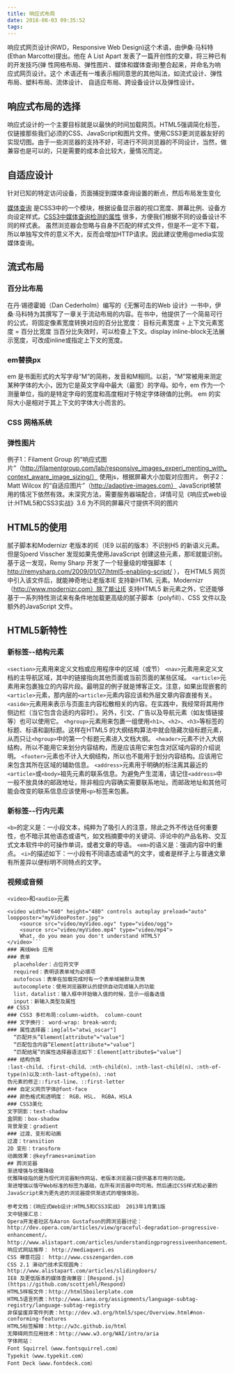 ```yaml
---
title: 响应式布局
date: 2018-08-03 09:35:52
tags:
---
```


  响应式网页设计(RWD，Responsive Web Design)这个术语，由伊桑·马科特(Ethan Marcotte)提出。他在 A List Apart 发表了一篇开创性的文章，将三种已有的开发技巧(弹 性网格布局、弹性图片、媒体和媒体查询)整合起来，并命名为响应式网页设计。这个 术语还有一堆表示相同意思的其他叫法，如流式设计、弹性布局、塑料布局、流体设计、 自适应布局、跨设备设计以及弹性设计。

## 响应式布局的选择
  
  响应式设计的一个主要目标就是以最快的时间加载网页。HTML5强调简化标签，仅链接那些我们必须的CSS、JavaScript和图片文件。使用CSS3更浏览器友好的实现切图。由于一些浏览器的支持不好，可进行不同浏览器的不同设计，当然，做兼容也是可以的，只是需要的成本会比较大，量情况而定。

## 自适应设计
  针对已知的特定访问设备，页面捕捉到媒体查询设置的断点，然后布局发生变化

  [媒体查询](https://www.runoob.com/css3/css3-mediaqueries.html) 是CSS3中的一个模块，根据设备显示器的视口宽度、屏幕比例、设备方向设定样式。[CSS3中媒体查询检测的属性](https://www.runoob.com/cssref/css3-pr-mediaquery.html) 很多，方便我们根据不同的设备设计不同的样式表。
  虽然浏览器会忽略与自身不匹配的样式文件，但是不一定不下载，所以单独写文件的意义不大，反而会增加HTTP请求。因此建议使用@media实现媒体查询。
                  

## 流式布局
  ### 百分比布局
  在丹·锡德霍姆（Dan Cederholm）编写的《无懈可击的Web 设计》一书中，伊桑·马科特为其撰写了一章关于流动布局的内容。在书中，他提供了一个简易可行的公式，将固定像素宽度转换对应的百分比宽度：
          目标元素宽度 ÷ 上下文元素宽度 = 百分比宽度
  当百分比失效时，可以检查上下文。display inline-block无法展示宽度，可改成inline或指定上下文的宽度。
  ### em替换px
  em 是书面形式的大写字母“M”的简称，发音和M相同。以前，“M”常被用来测定某种字体的大小，因为它是英文字母中最大（最宽）的字母。如今，em 作为一个测量单位，指的是特定字母的宽度和高度相对于特定字体磅值的比例。
  em 的实际大小是相对于其上下文的字体大小而言的。
  ### CSS 网格系统
  ### 弹性图片
  例子1：Filament Group 的“响应式图片”（http://filamentgroup.com/lab/responsive_images_experi_menting_with_context_aware_image_sizing/） 使用js，根据屏幕大小加载对应图片。
  例子2： Matt Wilcox 的“自适应图片”（http://adaptive-images.com）  JavaScript被禁用的情况下依然有效。未深究方法，需要服务器端配合，详情可见《响应式web设计:HTML5和CSS3实战》3.6 为不同的屏幕尺寸提供不同的图片
## HTML5的使用
  腻子脚本和Modernizr
  老版本的IE（IE9 以前的版本）不识别H5 的新语义元素。但是Sjoerd Visscher 发现如果先使用JavaScript 创建这些元素，那IE就能识别。基于这一发现，Remy Sharp 开发了一个轻量级的增强脚本（ http://remysharp.com/2009/01/07/html5-enabling-script/ ）， 在HTML5 网页中引入该文件后，就能神奇地让老版本IE 支持新HTML 元素。Modernizr（http://www.modernizr.com）除了能让IE 支持HTML5 新元素之外，它还能够基于一系列特性测试来有条件地加载更高级的腻子脚本（polyfill）、CSS 文件以及额外的JavaScript 文件。
## HTML5新特性
  ### 新标签--结构元素
  `<section>`元素用来定义文档或应用程序中的区域（或节）
  `<nav>`元素用来定义文档的主导航区域，其中的链接指向其他页面或当前页面的某些区域。
  `<article>`元素用来包裹独立的内容片段。最明显的例子就是博客正文。注意，如果出现嵌套的`<article>`元素，那内层的`<article>`元素内容应该和外层文章内容直接有关。
  `<aside>`元素用来表示与页面主内容松散相关的内容。在实践中，我经常将其用作侧边栏（当它包含合适的内容时）。另外，引文、广告以及导航元素（如友情链接等）也可以使用它。
  `<hgroup>`元素用来包裹一组使用`<h1>`、`<h2>`、`<h3>`等标签的标题、标语和副标题。这样在HTML5 的大纲结构算法中就会隐藏次级标题元素，从而只让`<hgroup>`中的第一个标题元素进入文档大纲。
  `<header>`元素不计入大纲结构，所以不能用它来划分内容结构，而是应该用它来包含对区域内容的介绍说明。
  `<footer>`元素也不计入大纲结构，所以也不能用于划分内容结构。应该用它来包含其所在区域的辅助信息。
  `<address>`元素用于明确的标注离其最近的`<article>`或`<body>`祖先元素的联系信息。为避免产生混淆，请记住`<address>`中一般不放具体的邮政地址，除非相应内容确实需要联系地址。而邮政地址和其他可能会改变的联系信息应该使用`<p>`标签来包裹。

  ### 新标签--行内元素
  `<b>`的定义是：一小段文本，纯粹为了吸引人的注意，除此之外不传达任何重要性，也不暗示其他语态或语气，如文档摘要中的关键词、评论中的产品名称、交互式文本软件中的可操作单词，或者文章的导语。
  `<em>`的语义是：强调内容中的重点。
  `<i>`的描述如下：一小段有不同语态或语气的文字，或者是样子上与普通文章有所差异以便标明不同特点的文字。
  ### 视频或音频
  `<video>`和`<audio>`元素
  ```
  <video width="640" height="480" controls autoplay preload="auto" loopposter="myVideoPoster.jpg">
      <source src="video/myVideo.ogv" type="video/ogg">
      <source src="video/myVideo.mp4" type="video/mp4">
      What, do you mean you don't understand HTML5?
  </video>```
  ### 离线Web 应用
  ### 表单
    placeholder：占位符文字
    required：表明该表单域为必填项
    autofocus：表单在加载完成时有一个表单域被默认聚焦
    autocomplete：使用浏览器默认的提供自动完成输入的功能
    list，datalist：输入框中开始输入值的时候，显示一组备选值
    input：新输入类型及属性
## CSS3
  ### CSS3 多栏布局:column-width， column-count
  ### 文字换行： word-wrap: break-word;
  ### 属性选择器：img[alt="atwi_oscar"]
    “匹配开头”Element[attribute^="value"]
    “匹配包含内容”Element[attribute*="value"]
    “匹配结尾”的属性选择器语法如下：Element[attribute$="value"] 
  ### 结构伪类
  :last-child、:first-child、:nth-child(n)、:nth-last-child(n)、:nth-of-type(n)以及:nth-last-oftype(n)、:not
  伪元素的修正::first-line、::first-letter
  ### 自定义网页字体@font-face
  ### 颜色格式和透明度： RGB，HSL， RGBA，HSLA
  ### CSS3美化
  文字阴影：text-shadow
  盒阴影：box-shadow
  背景渐变：gradient
  ### 过渡、变形和动画
  过渡：transition
  2D 变形：transform
  动画效果：@keyframes+animation
## 跨浏览器
  渐进增强与优雅降级
  优雅降级指的是为现代浏览器制作网站，老版本浏览器只提供基本可用的功能。
  渐进增强以恪守Web标准的标签为基础，在所有浏览器中均可用。然后通过CSS样式和必要的JavaScript来为更先进的浏览器提供渐进式的增强体验。

参考文档：《响应式Web设计:HTML5和CSS3实战》 2013年1月第1版
文中链接汇总：
Opera开发者社区与Aaron Gustafson的跨浏览器讨论：
  http://dev.opera.com/articles/view/graceful-degradation-progressive-enhancement/。
  http://www.alistapart.com/articles/understandingprogressiveenhancement。
响应式网站推荐： http://mediaqueri.es
  CSS 禅意花园： http://www.csszengarden.com
  CSS 2.1 滑动门技术实现圆角：http://www.alistapart.com/articles/slidingdoors/
  IE8 及更低版本的媒体查询兼容：[Respond.js](https://github.com/scottjehl/Respond)
  HTML5样板文件：http://html5boilerplate.com
HTML5语言列表：http://www.iana.org/assignments/language-subtag-registry/language-subtag-registry
非保留废弃零件列表：http://dev.w3.org/html5/spec/Overview.html#non-conforming-features
HTML5标签解释：http://w3c.github.io/html
无障碍网页应用技术：http://www.w3.org/WAI/intro/aria
字体网站：
  Font Squirrel（www.fontsquirrel.com）
  Typekit（www.typekit.com） 
  Font Deck（www.fontdeck.com）

